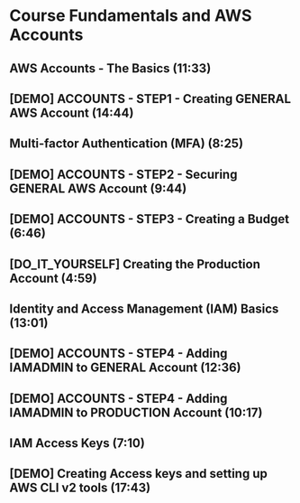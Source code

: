 # Course Fundamentals and AWS Accounts

## AWS Accounts - The Basics (11:33)

## [DEMO] ACCOUNTS - STEP1 - Creating GENERAL AWS Account (14:44)

## Multi-factor Authentication (MFA) (8:25)

## [DEMO] ACCOUNTS - STEP2 - Securing GENERAL AWS Account (9:44)

## [DEMO] ACCOUNTS - STEP3 - Creating a Budget (6:46)

## [DO_IT_YOURSELF] Creating the Production Account (4:59)

## Identity and Access Management (IAM) Basics (13:01)

## [DEMO] ACCOUNTS - STEP4 - Adding IAMADMIN to GENERAL Account (12:36)

## [DEMO] ACCOUNTS - STEP4 - Adding IAMADMIN to PRODUCTION Account (10:17)

## IAM Access Keys (7:10)

## [DEMO] Creating Access keys and setting up AWS CLI v2 tools (17:43)
